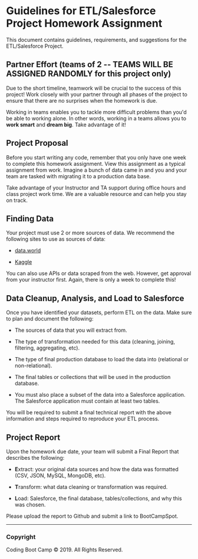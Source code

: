 # Guidelines for ETL/Salesforce Project Homework Assignment

This document contains guidelines, requirements, and suggestions for the ETL/Salesforce Project.

## Partner Effort (teams of 2 -- TEAMS WILL BE ASSIGNED RANDOMLY for this project only)

Due to the short timeline, teamwork will be crucial to the success of this project! Work closely with your partner through all phases of the project to ensure that there are no surprises when the homework is due.

Working in teams enables you to tackle more difficult problems than you'd be able to working alone. In other words, working in a teams allows you to **work smart** and **dream big**. Take advantage of it!

## Project Proposal

Before you start writing any code, remember that you only have one week to complete this homework assignment. View this assignment as a typical assignment from work. Imagine a bunch of data came in and you and your team are tasked with migrating it to a production data base.

Take advantage of your Instructor and TA support during office hours and class project work time. We are a valuable resource and can help you stay on track.

## Finding Data

Your project must use 2 or more sources of data. We recommend the following sites to use as sources of data:

* [data.world](https://data.world/)

* [Kaggle](https://www.kaggle.com/)

You can also use APIs or data scraped from the web. However, get approval from your instructor first. Again, there is only a week to complete this!

## Data Cleanup, Analysis, and Load to Salesforce

Once you have identified your datasets, perform ETL on the data. Make sure to plan and document the following:

* The sources of data that you will extract from.

* The type of transformation needed for this data (cleaning, joining, filtering, aggregating, etc).

* The type of final production database to load the data into (relational or non-relational).

* The final tables or collections that will be used in the production database.

* You must also place a subset of the data into a Salesforce application. The Salesforce application must contain at least two tables.

You will be required to submit a final technical report with the above information and steps required to reproduce your ETL process.

## Project Report

Upon the homework due date, your team will submit a Final Report that describes the following:

* **E**xtract: your original data sources and how the data was formatted (CSV, JSON, MySQL, MongoDB, etc).

* **T**ransform: what data cleaning or transformation was required.

* **L**oad: Salesforce, the final database, tables/collections, and why this was chosen.

Please upload the report to Github and submit a link to BootCampSpot.

- - -

### Copyright

Coding Boot Camp © 2019. All Rights Reserved.
